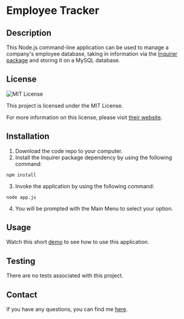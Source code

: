 # Employee Tracker
  
## Description
This Node.js command-line application can be used to manage a company's employee database, taking in information via the [Inquirer package](https://www.npmjs.com/package/inquirer) and storing it on a MySQL database.

## License
![MIT License](https://img.shields.io/badge/license-MIT-red)

This project is licensed under the MIT License.
    
For more information on this license, please visit [their website](https://opensource.org/licenses/MIT).
  
## Installation
1. Download the code repo to your computer.
2. Install the Inquirer package dependency by using the following command:
```
npm install
```
3. Invoke the application by using the following command:
```
node app.js
```
4. You will be prompted with the Main Menu to select your option.

## Usage
Watch this short [demo](https://drive.google.com/file/d/1f6BylN1m7RNH8fKWyX30JRazM9LGWbgs/view?usp=sharing) to see how to use this application.

## Testing
There are no tests associated with this project.

## Contact
If you have any questions, you can find me [here](https://yyb613.github.io/portfolio).
